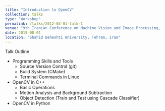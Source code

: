 ```yaml
---
title: "Introduction to OpenCV"
collection: talks
type: "Workshop"
permalink: /talks/2012-03-01-talk-1
venue: "9th Iranian Conference on Machine Vision and Image Processing, IEEE"
date: 2015-08-01
location: "Shahid Beheshti University, Tehran, Iran"
---
```


Talk Outline

* Programming Skills and Tools
  * Source Version Control (git)
  * Build System (CMake)
  * Terminal Commands in Linux
* OpenCV in C++
  * Basic Operations 
  * Motion Analysis and Background Subtraction
  * Object Detection (Train and Test using Cascade Classifier)
* OpenCV in Python

